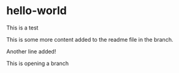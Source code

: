 # hello-world
This is a test

This is some more content added to the readme file in the branch.

Another line added!

This is opening a branch
